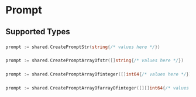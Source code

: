 # Prompt


## Supported Types

### 

```go
prompt := shared.CreatePromptStr(string{/* values here */})
```

### 

```go
prompt := shared.CreatePromptArrayOfstr([]string{/* values here */})
```

### 

```go
prompt := shared.CreatePromptArrayOfinteger([]int64{/* values here */})
```

### 

```go
prompt := shared.CreatePromptArrayOfarrayOfinteger([][]int64{/* values here */})
```


